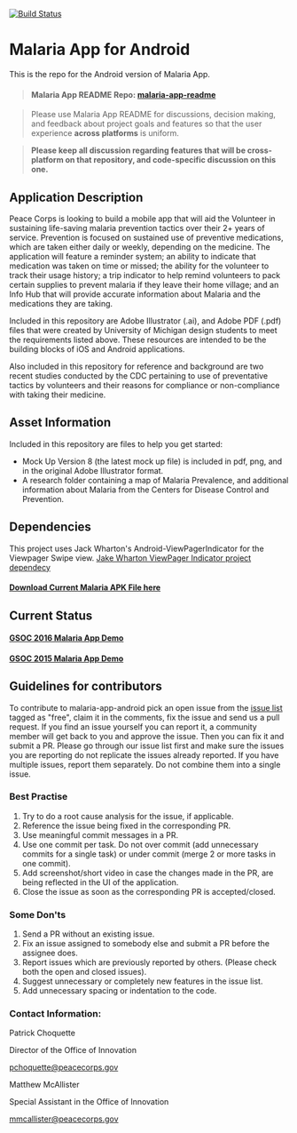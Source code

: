 [![Build Status](https://travis-ci.org/systers/malaria-app-android.svg?branch=master)](https://travis-ci.org/systers/malaria-app-android)

Malaria App for Android
====

This is the repo for the Android version of Malaria App. 

> #### Malaria App README Repo: [malaria-app-readme](https://github.com/PeaceCorps/malaria-app-readme)

> Please use Malaria App README for discussions, decision making, and feedback about project goals and features so that the user experience **across platforms** is uniform.

> **Please keep all discussion regarding features that will be cross-platform on that repository, and code-specific discussion on this one.**




## Application Description

Peace Corps is looking to build a mobile app that will aid the Volunteer in sustaining life-saving malaria prevention tactics over their 2+ years of service. Prevention is focused on sustained use of preventive medications, which are taken either daily or weekly, depending on the medicine. The application will feature a reminder system; an ability to indicate that medication was taken on time or missed; the ability for the volunteer to track their usage history; a trip indicator to help remind volunteers to pack certain supplies to prevent malaria if they leave their home village; and an Info Hub that will provide accurate information about Malaria and the medications they are taking. 

Included in this repository are Adobe Illustrator (.ai), and Adobe PDF (.pdf) files that were created by University of Michigan design students to meet the requirements listed above. These resources are intended to be the building blocks of iOS and Android applications.

Also included in this repository for reference and background are two recent studies conducted by the CDC pertaining to use of preventative tactics by volunteers and their reasons for compliance or non-compliance with taking their medicine. 
<h2>Asset Information</h2>
Included in this repository are files to help you get started:
<ul>
<li>Mock Up Version 8 (the latest mock up file) is included in pdf, png, and in the original Adobe Illustrator format.</li>
<li>A research folder containing a map of Malaria Prevalence, and additional information about Malaria from the Centers for Disease Control and Prevention.</li>
</ul>


## Dependencies
This project uses Jack Wharton's Android-ViewPagerIndicator for the Viewpager Swipe view.
 <a href="https://github.com/chimdi2000/ViewPagerIndicator">Jake Wharton ViewPager Indicator project dependecy</a>

<h4> <a href="https://drive.google.com/open?id=0B6cRm7QFaag1dUMxVU5qQ0dnXzA"> Download Current Malaria APK File here </a> </h4>

## Current Status
<h4> <a href="https://www.youtube.com/watch?v=078kGriqwvk"> GSOC 2016 Malaria App Demo </a> </h4>
<h4> <a href="https://www.youtube.com/watch?v=uNik1KMpt-4"> GSOC 2015 Malaria App Demo </a> </h4>


## Guidelines for contributors
To contribute to malaria-app-android pick an open issue from the [issue list](https://github.com/systers/malaria-app-android/issues) tagged as "free", claim it in the comments, fix the issue and send us a pull request. 
If you find an issue yourself you can report it, a community member will get back to you and approve the issue. Then you can fix it and submit a PR. Please go through our issue list first and make sure the issues you are reporting do not replicate the issues already reported. If you have multiple issues, report them separately. Do not combine them into a single issue.

### Best Practise
1. Try to do a root cause analysis for the issue, if applicable. 
2. Reference the issue being fixed in the corresponding PR. 
3. Use meaningful commit messages in a PR.
4. Use one commit per task. Do not over commit (add unnecessary commits for a single task) or under commit (merge 2 or more tasks in one commit).
5. Add screenshot/short video in case the changes made in the PR, are being reflected in the UI of the application.
6. Close the issue as soon as the corresponding PR is accepted/closed.

### Some Don'ts
1. Send a PR without an existing issue.
2. Fix an issue assigned to somebody else and submit a PR before the assignee does. 
3. Report issues which are previously reported by others. (Please check both the open and closed issues). 
4. Suggest unnecessary or completely new features in the issue list.
5. Add unnecessary spacing or indentation to the code.


<h3>Contact Information:</h3>


Patrick Choquette

Director of the Office of Innovation

pchoquette@peacecorps.gov


Matthew McAllister

Special Assistant in the Office of Innovation

mmcallister@peacecorps.gov
